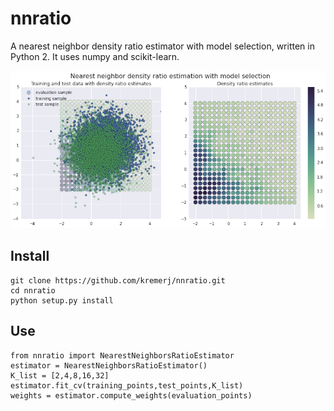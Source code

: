 # nnratio
A nearest neighbor density ratio estimator with model selection, written in Python 2. It uses numpy and scikit-learn.

![Density ratio estimation example](/images/example.png)

## Install
```
git clone https://github.com/kremerj/nnratio.git
cd nnratio
python setup.py install
```

## Use
```
from nnratio import NearestNeighborsRatioEstimator
estimator = NearestNeighborsRatioEstimator()
K_list = [2,4,8,16,32]
estimator.fit_cv(training_points,test_points,K_list)
weights = estimator.compute_weights(evaluation_points)
```
